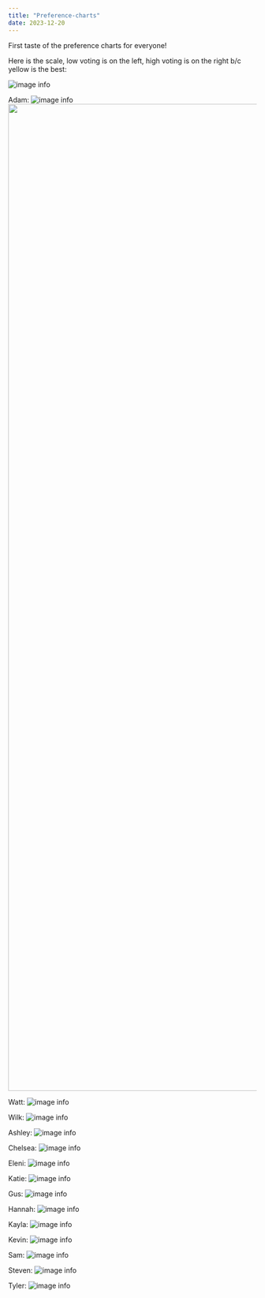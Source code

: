 ```yaml
---
title: "Preference-charts"
date: 2023-12-20
---
```


First taste of the preference charts for everyone! 

Here is the scale, low voting is on the left, high voting is on the right b/c yellow is the best:

![image info](../../../assets/img/scale.png)

Adam:
![image info](../../../assets/img/AdBu.png)
<img src="../../../assets/img/AdBu.png" width="2000" height="2000" />

Watt:
![image info](../../../assets/img/AnWa.png)

Wilk:
![image info](../../../assets/img/AnWi.png)

Ashley:
![image info](../../../assets/img/AsBe.png)

Chelsea:
![image info](../../../assets/img/ChKl.png)

Eleni:
![image info](../../../assets/img/ElMu.png)

Katie:
![image info](../../../assets/img/fl.png)

Gus:
![image info](../../../assets/img/GeHa.png)

Hannah:
![image info](../../../assets/img/HaRo.png)

Kayla:
![image info](../../../assets/img/KaMa.png)

Kevin:
![image info](../../../assets/img/ky.png)

Sam:
![image info](../../../assets/img/Saba.png)

Steven:
![image info](../../../assets/img/St.png)

Tyler:
![image info](../../../assets/img/TyJo.png)


